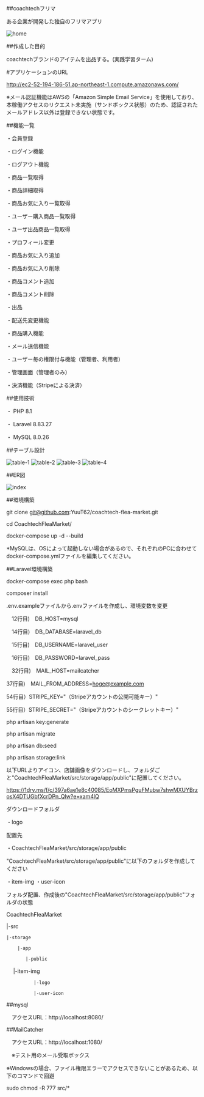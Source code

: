 ##coachtechフリマ

ある企業が開発した独自のフリマアプリ

![home](https://github.com/user-attachments/assets/680bf604-fa8b-4858-a7ab-569db32b6bc2)


##作成した目的

coachtechブランドのアイテムを出品する。(実践学習ターム)

#アプリケーションのURL

http://ec2-52-194-186-51.ap-northeast-1.compute.amazonaws.com/

※メール認証機能はAWSの「Amazon Simple Email Service」を使用しており、本稼働アクセスのリクエスト未実施（サンドボックス状態）のため、認証されたメールアドレス以外は登録できない状態です。

##機能一覧

・会員登録

・ログイン機能

・ログアウト機能

・商品一覧取得

・商品詳細取得

・商品お気に入り一覧取得

・ユーザー購入商品一覧取得

・ユーザ出品商品一覧取得

・プロフィール変更

・商品お気に入り追加

・商品お気に入り削除

・商品コメント追加

・商品コメント削除

・出品

・配送先変更機能

・商品購入機能

・メール送信機能

・ユーザー毎の権限付与機能（管理者、利用者）

・管理画面（管理者のみ）

・決済機能（Stripeによる決済）


##使用技術

・ PHP 8.1

・ Laravel 8.83.27

・ MySQL 8.0.26


##テーブル設計

![table-1](https://github.com/user-attachments/assets/5b9e22e7-bd8e-4e0a-ba3c-d8c81e273287)
![table-2](https://github.com/user-attachments/assets/5c2dc31a-888c-4812-a487-06de70cc545a)
![table-3](https://github.com/user-attachments/assets/50549668-56c9-495b-8e49-54995c803979)
![table-4](https://github.com/user-attachments/assets/c0cbed9c-6b75-440b-961f-19de6daccb4f)


##ER図

![index](https://github.com/user-attachments/assets/3aec24fe-2733-4a7e-8d3b-025ca2bcaad0)


##環境構築

git clone git@github.com:YuuT62/coachtech-flea-market.git

cd CoachtechFleaMarket/

docker-compose up -d --build

*MySQLは、OSによって起動しない場合があるので、それぞれのPCに合わせてdocker-compose.ymlファイルを編集してください。

##Laravel環境構築

docker-compose exec php bash

composer install

.env.exampleファイルから.envファイルを作成し、環境変数を変更

　12行目)　DB_HOST=mysql

　14行目)　DB_DATABASE=laravel_db

　15行目)　DB_USERNAME=laravel_user

　16行目)　DB_PASSWORD=laravel_pass

　32行目)　MAIL_HOST=mailcatcher

  37行目)　MAIL_FROM_ADDRESS=hoge@example.com

  54行目）STRIPE_KEY="（Stripeアカウントの公開可能キー）"

  55行目）STRIPE_SECRET="（Stripeアカウントのシークレットキー）"
  

php artisan key:generate

php artisan migrate

php artisan db:seed

php artisan storage:link

以下URLよりアイコン、店舗画像をダウンロードし、フォルダごと"CoachtechFleaMarket/src/storage/app/public"に配置してください。

https://1drv.ms/f/c/397a6ae1e8c40085/EoMXPmsPguFMubw7shwMXUYBrzosX4DTUGbfXcrDPn_Qlw?e=xam4lQ

ダウンロードフォルダ

・logo

配置先

・CoachtechFleaMarket/src/storage/app/public

"CoachtechFleaMarket/src/storage/app/public"に以下のフォルダを作成してください

・item-img
・user-icon

フォルダ配置、作成後の"CoachtechFleaMarket/src/storage/app/public"フォルダの状態

CoachtechFleaMarket

 |-src
 
    |-storage
    
        |-app
        
           |-public
           
　            |-item-img
             
              |-logo
              
              |-user-icon
              


##mysql

　アクセスURL：http://localhost:8080/

##MailCatcher

　アクセスURL：http://localhost:1080/

　※テスト用のメール受取ボックス

※Windowsの場合、ファイル権限エラーでアクセスできないことがあるため、以下のコマンドで回避

sudo chmod -R 777 src/*
